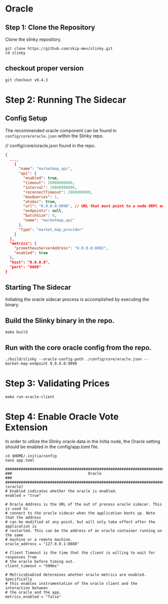 # Oracle

## Step 1: Clone the Repository
Clone the slinky repository.

```
git clone https://github.com/skip-mev/slinky.git
cd slinky
```
## checkout proper version
```
git checkout v0.4.3
```

# Step 2: Running The Sidecar
## Config Setup
The recommended oracle component can be found in `config/core/oracle.json` within the Slinky repo.

// config/core/oracle.json found in the repo.

```json
{
  ...,
    {
      "name": "marketmap_api",
      "api": {
        "enabled": true,
        "timeout": 20000000000,
        "interval": 10000000000,
        "reconnectTimeout": 2000000000,
        "maxQueries": 1,
        "atomic": true,
        "url": "0.0.0.0:9090", // URL that must point to a node GRPC endpoint
        "endpoints": null,
        "batchSize": 0,
        "name": "marketmap_api"
      },
      "type": "market_map_provider"
    }
  ],
  "metrics": {
    "prometheusServerAddress": "0.0.0.0:8002",
    "enabled": true
  },
  "host": "0.0.0.0",
  "port": "8080"
}
```

## Starting The Sidecar
Initiating the oracle sidecar process is accomplished by executing the binary.

## Build the Slinky binary in the repo.
```
make build
```
## Run with the core oracle config from the repo.
```
./build/slinky --oracle-config-path ./config/core/oracle.json --market-map-endpoint 0.0.0.0:9090
```

# Step 3: Validating Prices
```
make run-oracle-client
```

# Step 4: Enable Oracle Vote Extension

In order to utilize the Slinky oracle data in the Initia node, the Oracle setting should be enabled in the config/app.toml file.
```
cd $HOME/.initia/config
nano app.toml
```

```
###############################################################################
###                                  Oracle                                 ###
###############################################################################
[oracle]
# Enabled indicates whether the oracle is enabled.
enabled = "true"

# Oracle Address is the URL of the out of process oracle sidecar. This is used to
# connect to the oracle sidecar when the application boots up. Note that the address
# can be modified at any point, but will only take effect after the application is
# restarted. This can be the address of an oracle container running on the same
# machine or a remote machine.
oracle_address = "127.0.0.1:8080"

# Client Timeout is the time that the client is willing to wait for responses from 
# the oracle before timing out.
client_timeout = "500ms"

# MetricsEnabled determines whether oracle metrics are enabled. Specifically
# this enables instrumentation of the oracle client and the interaction between
# the oracle and the app.
metrics_enabled = "false"
```




